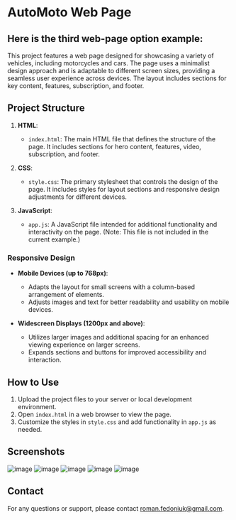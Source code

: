 # AutoMoto Web Page

## Here is the third web-page option example:

This project features a web page designed for showcasing a variety of vehicles, including motorcycles and cars. The page uses a minimalist design approach and is adaptable to different screen sizes, providing a seamless user experience across devices. The layout includes sections for key content, features, subscription, and footer.

## Project Structure

1. **HTML**:
   - `index.html`: The main HTML file that defines the structure of the page. It includes sections for hero content, features, video, subscription, and footer.

2. **CSS**:
   - `style.css`: The primary stylesheet that controls the design of the page. It includes styles for layout sections and responsive design adjustments for different devices.

3. **JavaScript**:
   - `app.js`: A JavaScript file intended for additional functionality and interactivity on the page. (Note: This file is not included in the current example.)


### Responsive Design

- **Mobile Devices (up to 768px)**: 
  - Adapts the layout for small screens with a column-based arrangement of elements.
  - Adjusts images and text for better readability and usability on mobile devices.

- **Widescreen Displays (1200px and above)**: 
  - Utilizes larger images and additional spacing for an enhanced viewing experience on larger screens.
  - Expands sections and buttons for improved accessibility and interaction.

## How to Use

1. Upload the project files to your server or local development environment.
2. Open `index.html` in a web browser to view the page.
3. Customize the styles in `style.css` and add functionality in `app.js` as needed.


## Screenshots
![image](https://github.com/user-attachments/assets/2db1d609-822d-4263-a573-5a81e1e05bff)
![image](https://github.com/user-attachments/assets/d5664e65-f057-4938-bbba-7c1d0b68364f)
![image](https://github.com/user-attachments/assets/de1e4868-f6a7-4ae3-bb28-8cefd950fc22)
![image](https://github.com/user-attachments/assets/55fa314c-f669-4b9c-ba32-a0538fc57036)
![image](https://github.com/user-attachments/assets/0082d80f-0198-470b-9ff3-614941a4e3b0)








## Contact

For any questions or support, please contact [roman.fedoniuk@gmail.com](mailto:roman.fedoniuk@gmail.com).

